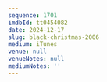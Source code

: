 ```yaml
---
sequence: 1701
imdbId: tt0454082
date: 2024-12-17
slug: black-christmas-2006
medium: iTunes
venue: null
venueNotes: null
mediumNotes: ''
---
```


